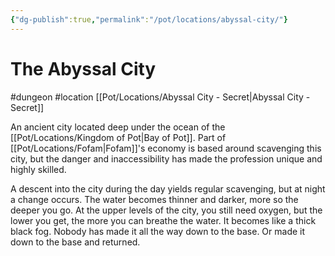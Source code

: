 ```yaml
---
{"dg-publish":true,"permalink":"/pot/locations/abyssal-city/"}
---
```


# The Abyssal City
#dungeon #location
[[Pot/Locations/Abyssal City - Secret\|Abyssal City - Secret]]

An ancient city located deep under the ocean of the [[Pot/Locations/Kingdom of Pot\|Bay of Pot]]. Part of [[Pot/Locations/Fofam\|Fofam]]'s economy is based around scavenging this city, but the danger and inaccessibility has made the profession unique and highly skilled.  

A descent into the city during the day yields regular scavenging, but at night a change occurs.
The water becomes thinner and darker, more so the deeper you go. At the upper levels of the city, you still need oxygen, but the lower you get, the more you can breathe the water. It becomes like a thick black fog. Nobody has made it all the way down to the base. Or made it down to the base and returned.
